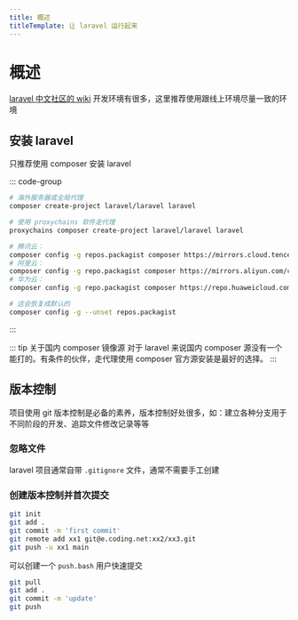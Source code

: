 ```yaml
---
title: 概述
titleTemplate: 让 laravel 运行起来
---
```


# 概述

[laravel 中文社区的 wiki](https://learnku.com/laravel/wikis) 开发环境有很多，这里推荐使用跟线上环境尽量一致的环境

## 安装 laravel

只推荐使用 composer 安装 laravel

::: code-group

```bash [安装]
# 海外服务器或全局代理
composer create-project laravel/laravel laravel
```

```bash [代理安装]
# 使用 proxychains 软件走代理
proxychains composer create-project laravel/laravel laravel
```

```bash [全局配置镜像]
# 腾讯云：
composer config -g repos.packagist composer https://mirrors.cloud.tencent.com/composer/
# 阿里云：
composer config -g repo.packagist composer https://mirrors.aliyun.com/composer/
# 华为云：
composer config -g repo.packagist composer https://repo.huaweicloud.com/repository/php/
```

```bash [取消配置]
# 这会恢复成默认的
composer config -g --unset repos.packagist
```

:::

::: tip 关于国内 composer 镜像源
对于 laravel 来说国内 composer 源没有一个能打的。有条件的伙伴，走代理使用 composer 官方源安装是最好的选择。
:::

## 版本控制

项目使用 git 版本控制是必备的素养，版本控制好处很多，如：建立各种分支用于不同阶段的开发、追踪文件修改记录等等

### 忽略文件

laravel 项目通常自带 `.gitignore` 文件，通常不需要手工创建

### 创建版本控制并首次提交

```bash
git init
git add .
git commit -m 'first commit'
git remote add xx1 git@e.coding.net:xx2/xx3.git
git push -u xx1 main
```

可以创建一个 `push.bash` 用户快速提交

```bash
git pull
git add .
git commit -m 'update'
git push
```
